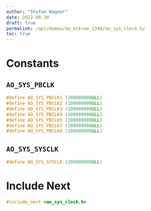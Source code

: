 ```yaml
---
author: "Stefan Wagner"
date: 2022-08-30
draft: true
permalink: /api/demos/ao_mikroe_2340/ao_sys_clock.h/
toc: true
---
```


# Constants

## `AO_SYS_PBCLK`

```c
#define AO_SYS_PBCLK1 (100000000ULL)
#define AO_SYS_PBCLK2 (100000000ULL)
#define AO_SYS_PBCLK3 (100000000ULL)
#define AO_SYS_PBCLK4 (100000000ULL)
#define AO_SYS_PBCLK5 (100000000ULL)
#define AO_SYS_PBCLK7 (200000000ULL)
#define AO_SYS_PBCLK8 (100000000ULL)
```

## `AO_SYS_SYSCLK`

```c
#define AO_SYS_SYSCLK (200000000ULL)
```

# Include Next

```c
#include_next <ao_sys_clock.h>
```

